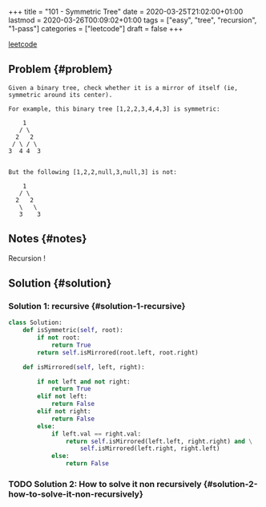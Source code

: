 +++
title = "101 - Symmetric Tree"
date = 2020-03-25T21:02:00+01:00
lastmod = 2020-03-26T00:09:02+01:00
tags = ["easy", "tree", "recursion", "1-pass"]
categories = ["leetcode"]
draft = false
+++

[leetcode](https://leetcode.com/problems/symmetric-tree/)


## Problem {#problem}

```text
Given a binary tree, check whether it is a mirror of itself (ie, symmetric around its center).

For example, this binary tree [1,2,2,3,4,4,3] is symmetric:

    1
   / \
  2   2
 / \ / \
3  4 4  3


But the following [1,2,2,null,3,null,3] is not:

    1
   / \
  2   2
   \   \
   3    3
```


## Notes {#notes}

Recursion !


## Solution {#solution}


### Solution 1: recursive {#solution-1-recursive}

```python
class Solution:
    def isSymmetric(self, root):
        if not root:
            return True
        return self.isMirrored(root.left, root.right)

    def isMirrored(self, left, right):

        if not left and not right:
            return True
        elif not left:
            return False
        elif not right:
            return False
        else:
            if left.val == right.val:
                return self.isMirrored(left.left, right.right) and \
                    self.isMirrored(left.right, right.left)
            else:
                return False
```


### <span class="org-todo todo TODO">TODO</span> Solution 2: How to solve it non recursively {#solution-2-how-to-solve-it-non-recursively}
